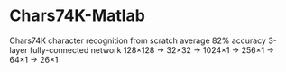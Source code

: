 # Chars74K-Matlab
Chars74K character recognition from scratch
average 82% accuracy
3-layer fully-connected network
128×128 -> 32×32 -> 1024×1 -> 256×1 -> 64×1 -> 26×1
